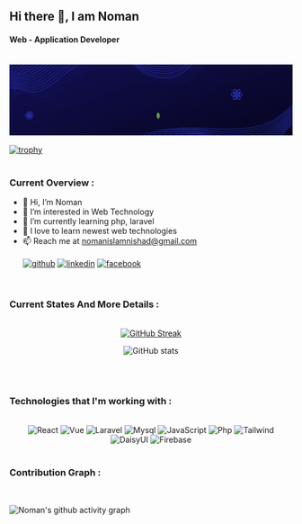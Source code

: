 
  ## Hi there 👋, I am Noman
#### Web - Application Developer

<br/>
<div align="center">
  <img src="https://raw.githubusercontent.com/Rahad-Ullah/Rahad-Ullah/refs/heads/main/GitHub%20Profile%20Banner.gif" alt="Banner">
</div>




[![trophy](https://github-profile-trophy.vercel.app/?username=Noman-Mia)](https://github.com/ryo-ma/github-profile-trophy)
<br/>
<br/>

### Current Overview :
- 👋 Hi, I’m Noman
- 👀 I’m interested in Web Technology
- 🌱 I’m currently learning php, laravel
- 💞️ I love to learn newest web technologies
- 📫 Reach me at nomanislamnishad@gmail.com
  <br/>
  <br/>
[<img src='https://cdn.jsdelivr.net/npm/simple-icons@3.0.1/icons/github.svg' alt='github' height='20'>](https://github.com/Noman-Mia)  [<img src='https://cdn.jsdelivr.net/npm/simple-icons@3.0.1/icons/linkedin.svg' alt='linkedin' height='20'>](https://www.linkedin.com/in/https://www.linkedin.com/in/noman-mia-785312322//)  [<img src='https://cdn.jsdelivr.net/npm/simple-icons@3.0.1/icons/facebook.svg' alt='facebook' height='20'>](https://www.facebook.com/https://web.facebook.com/noman.nomanislam.50)  
<br/>
  
### Current States And More Details :
<br/>
<div align="center">
   <a href="https://git.io/streak-stats"><img src="https://github-readme-streak-stats.herokuapp.com?user=Noman-Mia&theme=transparent" alt="GitHub Streak" /></a>
</div>
<div align="center">
  
  ![GitHub stats](https://github-readme-stats.vercel.app/api?username=Noman-Mia&show_icons=true&count_private=true)  

</div>
<br/>
<br/>


### Technologies that I'm working with :
<br/>
<div align="center" margin="20px">
  <img alt="React" title="React" height="48" width="70" src="https://cdn.simpleicons.org/react">
  <img alt="Vue" title="Vue" height="48" width="70" src="https://www.svgrepo.com/show/354528/vue.svg">
  <img alt="Laravel" title="Laravel" height="48" width="70" src="https://picperf.io/https://laravelnews.s3.amazonaws.com/images/laravel-featured.png">
  <img alt="Mysql" title="Mysql" height="48" width="70" src="https://www.kreaweb.be/wp-content/uploads/2023/03/mysql.webp">
  <img alt="JavaScript" title="JavaScript" height="48" width="70" src="https://cdn.simpleicons.org/javascript">
  <img alt="Php" title="Php" height="48" width="70" src="https://upload.wikimedia.org/wikipedia/commons/thumb/2/27/PHP-logo.svg/800px-PHP-logo.svg.png">
  <img alt="Tailwind" title="Tailwind" height="48" width="70" src="https://cdn.simpleicons.org/tailwindcss">
  <img alt="DaisyUI" title="DaisyUI" height="48" width="70" src="https://cdn.simpleicons.org/daisyui">
  <img alt="Firebase" title="Firebase" height="48" width="70" src="https://cdn.simpleicons.org/firebase">

<br/>
<br/>

</div>

### Contribution Graph :
<br/>
  
![Noman's github activity graph](https://github-readme-activity-graph.vercel.app/graph?username=Noman-Mia&theme=react-dark)
</div>


<!---
Noman-Mia/Noman-Mia is a ✨ special ✨ repository because its `README.md` (this file) appears on your GitHub profile.
You can click the Preview link to take a look at your changes.
--->

